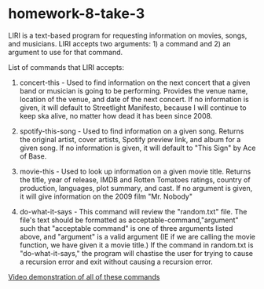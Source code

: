 # homework-8-take-3

LIRI is a text-based program for requesting information on movies, songs, and musicians. LIRI accepts two arguments: 1) a command and 2) an argument to use for that command.

List of commands that LIRI accepts:

1. concert-this - Used to find information on the next concert that a given band or musician is going to be performing. Provides the venue name, location of the venue, and date of the next concert. If no information is given, it will default to Streetlight Manifesto, because I will continue to keep ska alive, no matter how dead it has been since 2008.

2. spotify-this-song - Used to find information on a given song. Returns the original artist, cover artists, Spotify preview link, and album for a given song. If no information is given, it will default to "This Sign" by Ace of Base.

3. movie-this - Used to look up information on a given movie title. Returns the title, year of release, IMDB and Rotten Tomatoes ratings, country of production, languages, plot summary, and cast. If no argument is given, it will give information on the 2009 film "Mr. Nobody"

4. do-what-it-says - This command will review the "random.txt" file. The file's text should be formatted as acceptable-command,"argument" such that "acceptable command" is one of three arguments listed above, and "argument" is a valid argument (IE if we are calling the movie function, we have given it a movie title.) If the command in random.txt is "do-what-it-says," the program will chastise the user for trying to cause a recursion error and exit without causing a recursion error.

[Video demonstration of all of these commands](https://youtu.be/enlwBsTfMEQ)
